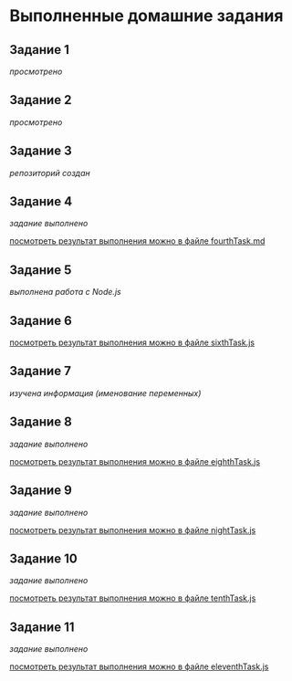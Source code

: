 # Выполненные домашние задания 

## Задание 1

*просмотрено*

## Задание 2

*просмотрено*

## Задание 3

*репозиторий создан*

## Задание 4

*задание выполнено*

[посмотреть результат выполнения можно в файле fourthTask.md](https://github.com/KarinaKravchenko/js/blob/main/fourthTask.md)

## Задание 5

*выполнена работа с Node.js*

## Задание 6

[посмотреть результат выполнения можно в файле sixthTask.js](https://github.com/KarinaKravchenko/js/blob/main/sixthTask.js)

## Задание 7

*изучена информация (именование переменных)*

## Задание 8

*задание выполнено*

[посмотреть результат выполнения можно в файле eighthTask.js](https://github.com/KarinaKravchenko/js/blob/main/eighthTask.js)

## Задание 9

*задание выполнено*

[посмотреть результат выполнения можно в файле nightTask.js](https://github.com/KarinaKravchenko/js/blob/main/nightTask.js)

## Задание 10

*задание выполнено*

[посмотреть результат выполнения можно в файле tenthTask.js](https://github.com/KarinaKravchenko/js/blob/main/tenthTask.js)

## Задание 11

*задание выполнено*

[посмотреть результат выполнения можно в файле eleventhTask.js](https://github.com/KarinaKravchenko/js/blob/main/eleventhTask.js)

